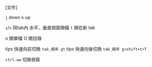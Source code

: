 [文件]

[url]: https://github.com/scrooloose/nerdtree/blob/master/doc/NERD_tree.txt

`j` down `k` up 


`i`/`s` 同tab內 水平、垂直視窗開檔
`t` 開在新 tab

o 開單檔
O 開目錄


tips 快速向前切換 `tab_順序 gt`
tips 快速向後切換 `tab_順序 g<shift+t>T`
 
`ctrl-ww` 切換視窗
